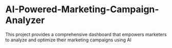 # AI-Powered-Marketing-Campaign-Analyzer
This project provides a comprehensive dashboard that empowers marketers to analyze and optimize their marketing campaigns using AI
